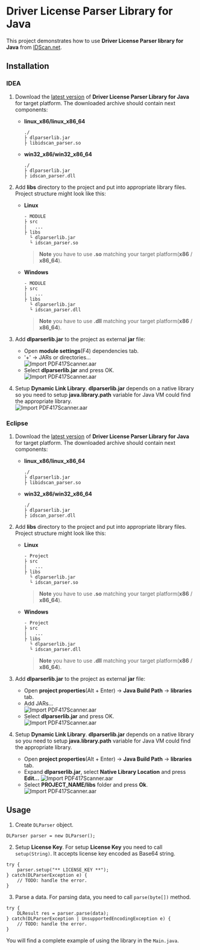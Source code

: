
# Driver License Parser Library for Java
This project demonstrates how to use **Driver License Parser library for Java** from [IDScan.net](https://idscan.net/).

## Installation

### IDEA

1. Download the [latest version](https://idscan.net/solutions/enterprise/id-parsing-sdk/) of **Driver License Parser Library for Java** for target platform. The downloaded archive should contain next components:
    + **linux_x86/linux_x86_64**  
        ```
        ./
        ├ dlparserlib.jar
        ├ libidscan_parser.so
        ```
    + **win32_x86/win32_x86_64**  
        ```
        ./
        ├ dlparserlib.jar
        ├ idscan_parser.dll
        ```

2. Add **libs** directory to the project and put into appropriate library files. Project structure might look like this:
    + **Linux**  
        ```
        - MODULE
        ├ src
        |   ...
        ├ libs  
          └ dlparserlib.jar
          └ idscan_parser.so
        ```  
        > **Note** you have to use **.so** matching your target platform(**x86** / **x86_64**).
    + **Windows**  
        ```
        - MODULE
        ├ src
        |   ...
        ├ libs  
          └ dlparserlib.jar
          └ idscan_parser.dll
        ```  
        > **Note** you have to use **.dll** matching your target platform(**x86** / **x86_64**).

3. Add **dlparserlib.jar** to the project as external **jar** file:
    + Open **module settings**(F4) dependencies tab.
    + '+' → JARs or directories...  
        ![Import PDF417Scanner.aar](images/idea_add_jar.png)
    + Select **dlparserlib.jar** and press OK.  
        ![Import PDF417Scanner.aar](images/idea_select_jar.png)

4. Setup **Dynamic Link Library**. **dlparserlib.jar** depends on a native library so you need to setup **java.library.path** variable for Java VM could find the appropriate library.  
    ![Import PDF417Scanner.aar](images/idea_setup_so.png)

### Eclipse

1. Download the [latest version](https://idscan.net/solutions/enterprise/id-parsing-sdk/) of **Driver License Parser Library for Java** for target platform. The downloaded archive should contain next components:
    + **linux_x86/linux_x86_64**  
        ```
        ./
        ├ dlparserlib.jar
        ├ libidscan_parser.so
        ```
    + **win32_x86/win32_x86_64**  
        ```
        ./
        ├ dlparserlib.jar
        ├ idscan_parser.dll
        ```

2. Add **libs** directory to the project and put into appropriate library files. Project structure might look like this:
    + **Linux**  
        ```
        - Project
        ├ src
        |   ...
        ├ libs  
          └ dlparserlib.jar
          └ idscan_parser.so
        ```  
        > **Note** you have to use **.so** matching your target platform(**x86** / **x86_64**).
    + **Windows**  
        ```
        - Project
        ├ src
        |   ...
        ├ libs  
          └ dlparserlib.jar
          └ idscan_parser.dll
        ```  
        > **Note** you have to use **.dll** matching your target platform(**x86** / **x86_64**).

3. Add **dlparserlib.jar** to the project as external **jar** file:
    + Open **project properties**(Alt + Enter) → **Java Build Path** → **libraries** tab.
    + Add JARs...  
        ![Import PDF417Scanner.aar](images/eclipse_add_jar.png)
    + Select **dlparserlib.jar** and press OK.  
        ![Import PDF417Scanner.aar](images/eclipse_select_jar.png)

4. Setup **Dynamic Link Library**. **dlparserlib.jar** depends on a native library so you need to setup **java.library.path** variable for Java VM could find the appropriate library.
    + Open **project properties**(Alt + Enter) → **Java Build Path** → **libraries** tab.
    + Expand **dlparserlib.jar**, select **Native Library Location** and press **Edit...**
    ![Import PDF417Scanner.aar](images/eclipse_setup_so_1.png)  
    + Select **PROJECT_NAME/libs** folder and press **Ok**.  
    ![Import PDF417Scanner.aar](images/eclipse_setup_so_2.png)

## Usage

1. Create ```DLParser``` object.  
```
DLParser parser = new DLParser();
```

2. Setup **License Key**. For setup **License Key** you need to call ```setup(String)```. It accepts license key encoded as Base64 string.  
```
try {
    parser.setup("** LICENSE_KEY **");
} catch(DLParserException e) {
    // TODO: handle the error.
}
```

3. Parse a data. For parsing data, you need to call ```parse(byte[])``` method.  
```
try {
    DLResult res = parser.parse(data);
} catch(DLParserException | UnsupportedEncodingException e) {
    // TODO: handle the error.
}
```

You will find a complete example of using the library in the ```Main.java```.

